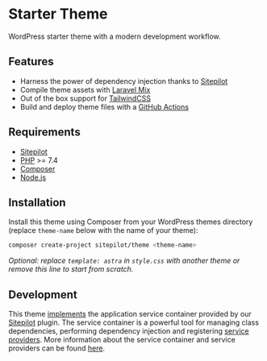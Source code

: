 # Starter Theme

WordPress starter theme with a modern development workflow.

## Features

* Harness the power of dependency injection thanks to [Sitepilot](https://github.com/sitepilot/sitepilot-plugin)
* Compile theme assets with [Laravel Mix](https://laravel-mix.com)
* Out of the box support for [TailwindCSS](https://tailwindcss.com/)
* Build and deploy theme files with a [GitHub Actions](.github/workflows/deploy.yml)

## Requirements

* [Sitepilot](https://github.com/sitepilot/sitepilot-plugin)
* [PHP](https://www.php.net/manual/en/install.php) >= 7.4 
* [Composer](https://getcomposer.org/download/)
* [Node.js](http://nodejs.org/)

## Installation

Install this theme using Composer from your WordPress themes directory (replace `theme-name` below with the name of your theme):

```bash
composer create-project sitepilot/theme <theme-name>
```

_Optional: replace `template: astra` in `style.css` with another theme or remove this line to start from scratch._

## Development

This theme [implements](./functions.php) the application service container provided by our [Sitepilot](https://github.com/sitepilot/sitepilot-plugin/) plugin. The service container is a powerful tool for managing class dependencies, performing dependency injection and registering [service providers](./app/Providers/). More information about the service container and service providers can be found [here](https://github.com/sitepilot/sitepilot-plugin/).

